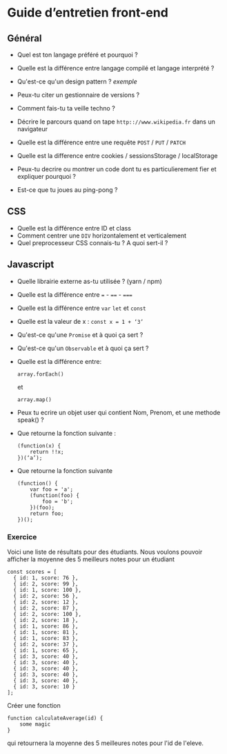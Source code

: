# Guide d’entretien front-end

## Général

- Quel est ton langage préféré et pourquoi ?
- Quelle est la différence entre langage compilé et langage interprété ?
- Qu'est-ce qu'un design pattern ? <i>exemple</i>
- Peux-tu citer un gestionnaire de versions ?

- Comment fais-tu ta veille techno ?

- Décrire le parcours quand on tape `http:://www.wikipedia.fr` dans un navigateur
- Quelle est la différence entre une requête `POST` / `PUT` / `PATCH`
- Quelle est la difference entre cookies / sessionsStorage / localStorage

- Peux-tu decrire ou montrer un code dont tu es particulierement fier et expliquer pourquoi ?

- Est-ce que tu joues au ping-pong ?

## CSS
- Quelle est la différence entre ID et class
- Comment centrer une `DIV` horizontalement et verticalement
- Quel preprocesseur CSS connais-tu ? A quoi sert-il ?

## Javascript

- Quelle librairie externe as-tu utilisée ? (yarn / npm)

- Quelle est la différence entre
    `=` -  `==` - `===`

- Quelle est la différence entre
    `var` `let` et `const`

- Quelle est la valeur de x :
    `const x = 1 + ‘3’`

- Qu'est-ce qu'une `Promise` et à quoi ça sert ?

- Qu'est-ce qu'un `Observable` et à quoi ça sert ?

- Quelle est la différence entre:

    `array.forEach()`

    et

    `array.map()`

- Peux tu ecrire un objet user qui contient Nom, Prenom, et une methode speak() ?

- Que retourne la fonction suivante :
    ```
    (function(x) {
        return !!x;
	})(‘a’);

- Que retourne la fonction suivante
    ```
    (function() {
        var foo = 'a';
        (function(foo) {
            foo = 'b';
        })(foo);
        return foo;
    })();

### Exercice

Voici une liste de résultats pour des étudiants.
Nous voulons pouvoir afficher la moyenne des 5 meilleurs notes pour un étudiant

```
const scores = [
  { id: 1, score: 76 },
  { id: 2, score: 99 },
  { id: 1, score: 100 },
  { id: 2, score: 56 },
  { id: 2, score: 12 },
  { id: 2, score: 87 },
  { id: 2, score: 100 },
  { id: 2, score: 18 },
  { id: 1, score: 86 },
  { id: 1, score: 81 },
  { id: 1, score: 83 },
  { id: 2, score: 37 },
  { id: 1, score: 65 },
  { id: 3, score: 40 },
  { id: 3, score: 40 },
  { id: 3, score: 40 },
  { id: 3, score: 40 },
  { id: 3, score: 40 },
  { id: 3, score: 10 }
];
```

Créer une fonction
```
function calculateAverage(id) {
    some magic
}
```
qui retournera la moyenne des 5 meilleures notes pour l'id de l'eleve.

